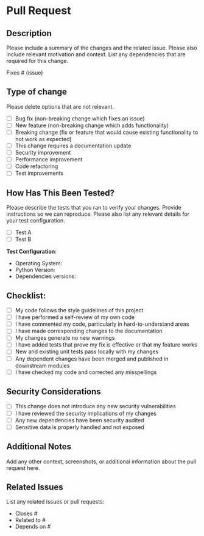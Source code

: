 # Pull Request

## Description

Please include a summary of the changes and the related issue. Please also include relevant motivation and context. List any dependencies that are required for this change.

Fixes # (issue)

## Type of change

Please delete options that are not relevant.

- [ ] Bug fix (non-breaking change which fixes an issue)
- [ ] New feature (non-breaking change which adds functionality)
- [ ] Breaking change (fix or feature that would cause existing functionality to not work as expected)
- [ ] This change requires a documentation update
- [ ] Security improvement
- [ ] Performance improvement
- [ ] Code refactoring
- [ ] Test improvements

## How Has This Been Tested?

Please describe the tests that you ran to verify your changes. Provide instructions so we can reproduce. Please also list any relevant details for your test configuration.

- [ ] Test A
- [ ] Test B

**Test Configuration**:
* Operating System:
* Python Version:
* Dependencies versions:

## Checklist:

- [ ] My code follows the style guidelines of this project
- [ ] I have performed a self-review of my own code
- [ ] I have commented my code, particularly in hard-to-understand areas
- [ ] I have made corresponding changes to the documentation
- [ ] My changes generate no new warnings
- [ ] I have added tests that prove my fix is effective or that my feature works
- [ ] New and existing unit tests pass locally with my changes
- [ ] Any dependent changes have been merged and published in downstream modules
- [ ] I have checked my code and corrected any misspellings

## Security Considerations

- [ ] This change does not introduce any new security vulnerabilities
- [ ] I have reviewed the security implications of my changes
- [ ] Any new dependencies have been security audited
- [ ] Sensitive data is properly handled and not exposed

## Additional Notes

Add any other context, screenshots, or additional information about the pull request here.

## Related Issues

List any related issues or pull requests:
- Closes #
- Related to #
- Depends on #
